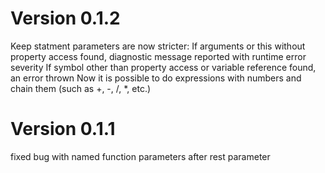 # Version 0.1.2
Keep statment parameters are now stricter:
If arguments or this without property access found, diagnostic message reported with runtime error severity
If symbol other than property access or variable reference found, an error thrown
Now it is possible to do expressions with numbers and chain them (such as +, -, /, *, etc.)

# Version 0.1.1
fixed bug with named function parameters after rest parameter

